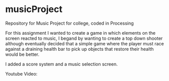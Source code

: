 # musicProject
Repository for Music Project for college, coded in Processing

For this assignment I wanted to create a game in which elements on the screen reacted to music, I begand by wanting to create a top down shooter although eventually decided that a simple game where the player must race against a draining health bar to pick up objects that restore their health would be better.

I added a score system and a music selection screen.

Youtube Video:

